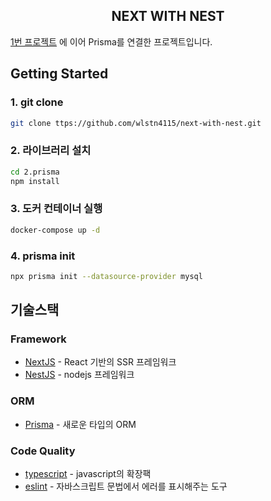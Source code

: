 <center><h2>NEXT WITH NEST</h2></center>

[1번 프로젝트](https://github.com/wlstn4115/next-with-nest/tree/main/1.nest) 에 이어 Prisma를 연결한 프로젝트입니다.

## Getting Started

### 1. git clone

```bash
git clone ttps://github.com/wlstn4115/next-with-nest.git
```

### 2. 라이브러리 설치

```bash
cd 2.prisma
npm install
```

### 3. 도커 컨테이너 실행

```bash
docker-compose up -d
```

### 4. prisma init

```bash
npx prisma init --datasource-provider mysql
```

## 기술스택

### Framework

- [NextJS](https://nextjs.org/) - React 기반의 SSR 프레임워크
- [NestJS](https://nestjs.com/) - nodejs 프레임워크

### ORM

- [Prisma](https://www.prisma.io/) - 새로운 타입의 ORM

### Code Quality

- [typescript](https://www.typescriptlang.org/) - javascript의 확장팩
- [eslint](https://eslint.org/) - 자바스크립트 문법에서 에러를 표시해주는 도구
